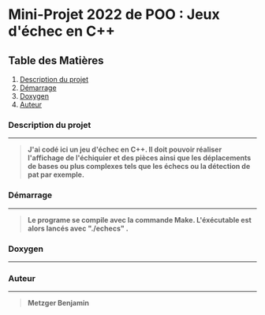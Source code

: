 # Mini-Projet 2022 de POO : Jeux d'échec en C++

## Table des Matières
1. [Description du projet](#description-du-projet)
2. [Démarrage](#démarrage)
3. [Doxygen](#doxygen)
4. [Auteur](#auteur)

### Description du projet
***
>**J'ai codé ici un jeu d'échec en C++. Il doit pouvoir réaliser l'affichage de l'échiquier et des pièces ainsi que les déplacements de bases ou plus complexes tels que les échecs ou la détection de pat par exemple.**


### Démarrage
***
>**Le programe se compile avec la commande Make. L'éxécutable est alors lancés avec "./echecs" .** 

### Doxygen
***

### Auteur
***
>**Metzger Benjamin**

